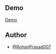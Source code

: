 
## Demo

[Demo](https://tic-tac-toe-7-a.web.app/)

## Author

- [@RohanPrasad007](https://github.com/RohanPrasad007)

